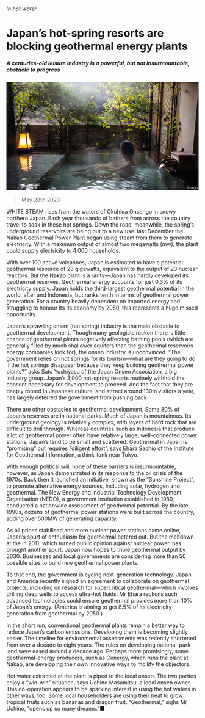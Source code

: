###### In hot water

# Japan’s hot-spring resorts are blocking geothermal energy plants 

##### A centuries-old leisure industry is a powerful, but not insurmountable, obstacle to progress 

![image](images/20230603_ASP006.jpg) 

> May 28th 2023 

WHITE STEAM rises from the waters of Okuhida Onsengo in snowy northern Japan. Each year thousands of bathers from across the country travel to soak in these hot springs. Down the road, meanwhile, the spring’s underground reservoirs are being put to a new use: last December the Nakao Geothermal Power Plant began using steam from them to generate electricity. With a maximum output of almost two megawatts (mw), the plant could supply electricity to 4,000 households.

With over 100 active volcanoes, Japan is estimated to have a potential geothermal resource of 23 gigawatts, equivalent to the output of 23 nuclear reactors. But the Nakao plant is a rarity—Japan has hardly developed its geothermal reserves. Geothermal energy accounts for just 0.3% of its electricity supply. Japan holds the third-largest geothermal potential in the world, after  and Indonesia, but ranks tenth in terms of geothermal power generation. For a country heavily dependent on imported energy and struggling to honour its  its economy by 2050, this represents a huge missed opportunity. 

Japan’s sprawling onsen (hot spring) industry is the main obstacle to geothermal development. Though many geologists reckon there is little chance of geothermal plants negatively affecting bathing pools (which are generally filled by much shallower aquifers than the geothermal reservoirs energy companies look for), the onsen industry is unconvinced. “The government relies on hot springs for its tourism—what are they going to do if the hot springs disappear because they keep building geothermal power plants?” asks Sato Yoshiyasu of the Japan Onsen Association, a big industry group. Japan’s 3,000 hot-spring resorts routinely withhold the consent necessary for development to proceed. And the fact that they are deeply rooted in Japanese culture, and attract around 130m visitors a year, has largely deterred the government from pushing back. 

There are other obstacles to geothermal development. Some 80% of Japan’s reserves are in national parks. Much of Japan is mountainous. Its underground geology is relatively complex, with layers of hard rock that are difficult to drill through. Whereas countries such as Indonesia that produce a lot of geothermal power often have relatively large, well-connected power stations, Japan’s tend to be small and scattered. Geothermal in Japan is “promising” but requires “diligent effort”, says Ehara Sachio of the Institute for Geothermal Information, a think-tank near Tokyo.

With enough political will, none of these barriers is insurmountable, however, as Japan demonstrated in its response to the oil crisis of the 1970s. Back then it launched an initiative, known as the “Sunshine Project”, to promote alternative energy sources, including solar, hydrogen and geothermal. The New Energy and Industrial Technology Development Organisation (NEDO), a government institution established in 1980, conducted a nationwide assessment of geothermal potential. By the late 1990s, dozens of geothermal power stations were built across the country, adding over 500MW of generating capacity.

As oil prices stabilised and more nuclear power stations came online, Japan’s spurt of enthusiasm for geothermal petered out. But the meltdown at the  in 2011, which turned public opinion against nuclear power, has brought another spurt. Japan now hopes to triple geothermal output by 2030. Businesses and local governments are considering more than 50 possible sites to build new geothermal power plants.

To that end, the government is eyeing next-generation technology. Japan and America recently signed an agreement to collaborate on geothermal projects, including on research for supercritical geothermal—which involves drilling deep wells to access ultra-hot fluids. Mr Ehara reckons such advanced technologies could ensure geothermal provides more than 10% of Japan’s energy. (America is aiming to get 8.5% of its electricity generation from geothermal by 2050.)

In the short run, conventional geothermal plants remain a better way to reduce Japan’s carbon emissions. Developing them is becoming slightly easier. The timeline for environmental assessments was recently shortened from over a decade to eight years. The rules on developing national-park land were eased around a decade ago. Perhaps more promisingly, some geothermal-energy producers, such as Cenergy, which runs the plant at Nakao, are developing their own innovative ways to mollify the objectors. 

Hot water extracted at the plant is piped to the local onsen. The two parties enjoy a “win-win” situation, says Uchino Masamitsu, a local onsen owner. This co-operation appears to be sparking interest in using the hot waters in other ways, too. Some local householders are using their heat to grow tropical fruits such as bananas and dragon fruit. “Geothermal,” sighs Mr Uchino, “opens up so many dreams.”■


